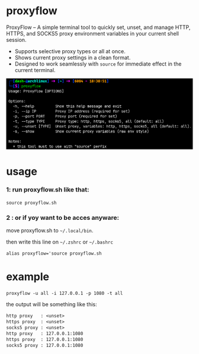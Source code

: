 # proxyflow
ProxyFlow – A simple terminal tool to quickly set, unset, and manage HTTP, HTTPS, and SOCKS5 proxy environment variables in your current shell session.

- Supports selective proxy types or all at once.
- Shows current proxy settings in a clean format.
- Designed to work seamlessly with `source` for immediate effect in the current terminal.

![fastest window](ss.png)

# usage

### 1: run proxyflow.sh like that:

```
source proxyflow.sh
```


### 2 : or if yoy want to be acces anyware:

move proxyflow.sh to ```~/.local/bin```.

then write this line on ```~/.zshrc``` or ```~/.bashrc```

```
alias proxyflow='source proxyflow.sh
```

# example
```
proxyflow -u all -i 127.0.0.1 -p 1080 -t all
```

the output will be something like this:

```
http proxy   : <unset>
https proxy  : <unset>
socks5 proxy : <unset>
http proxy   : 127.0.0.1:1080
https proxy  : 127.0.0.1:1080
socks5 proxy : 127.0.0.1:1080
```
